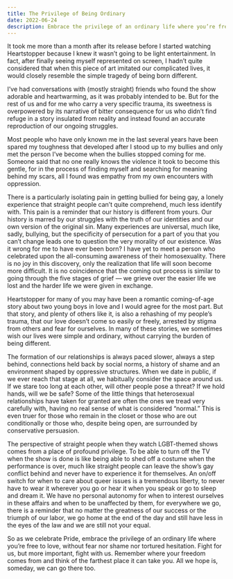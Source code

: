 ```yaml
---
title: The Privilege of Being Ordinary
date: 2022-06-24
description: Embrace the privilege of an ordinary life where you’re free to love, without fear nor shame nor tortured hesitation.
---
```


It took me more than a month after its release before I started watching Heartstopper because I knew it wasn’t going to be light entertainment. In fact, after finally seeing myself represented on screen, I hadn’t quite considered that when this piece of art imitated our complicated lives, it would closely resemble the simple tragedy of being born different.

<!--excerpt-->

I’ve had conversations with (mostly straight) friends who found the show adorable and heartwarming, as it was probably intended to be. But for the rest of us and for me who carry a very specific trauma, its sweetness is overpowered by its narrative of bitter consequence for us who didn’t find refuge in a story insulated from reality and instead found an accurate reproduction of our ongoing struggles.

Most people who have only known me in the last several years have been spared my toughness that developed after I stood up to my bullies and only met the person I’ve become when the bullies stopped coming for me. Someone said that no one really knows the violence it took to become this gentle, for in the process of finding myself and searching for meaning behind my scars, all I found was empathy from my own encounters with oppression.

There is a particularly isolating pain in getting bullied for being gay, a lonely experience that straight people can’t quite comprehend, much less identify with. This pain is a reminder that our history is different from yours. Our history is marred by our struggles with the truth of our identities and our own version of the original sin. Many experiences are universal, much like, sadly, bullying, but the specificity of persecution for a part of you that you can’t change leads one to question the very morality of our existence. Was it wrong for me to have ever been born? I have yet to meet a person who celebrated upon the all-consuming awareness of their homosexuality. There is no joy in this discovery, only the realization that life will soon become more difficult. It is no coincidence that the coming out process is similar to going through the five stages of grief — we grieve over the easier life we lost and the harder life we were given in exchange.

Heartstopper for many of you may have been a romantic coming-of-age story about two young boys in love and I would agree for the most part. But that story, and plenty of others like it, is also a rehashing of my people’s trauma, that our love doesn’t come so easily or freely, arrested by stigma from others and fear for ourselves. In many of these stories, we sometimes wish our lives were simple and ordinary, without carrying the burden of being different.

The formation of our relationships is always paced slower, always a step behind, connections held back by social norms, a history of shame and an environment shaped by oppressive structures. When we date in public, if we ever reach that stage at all, we habitually consider the space around us. If we stare too long at each other, will other people pose a threat? If we hold hands, will we be safe? Some of the little things that heterosexual relationships have taken for granted are often the ones we tread very carefully with, having no real sense of what is considered “normal.” This is even truer for those who remain in the closet or those who are out conditionally or those who, despite being open, are surrounded by conservative persuasion.

The perspective of straight people when they watch LGBT-themed shows comes from a place of profound privilege. To be able to turn off the TV when the show is done is like being able to shed off a costume when the performance is over, much like straight people can leave the show’s gay conflict behind and never have to experience it for themselves. An on/off switch for when to care about queer issues is a tremendous liberty, to never have to wear it wherever you go or hear it when you speak or go to sleep and dream it. We have no personal autonomy for when to interest ourselves in these affairs and when to be unaffected by them, for everywhere we go, there is a reminder that no matter the greatness of our success or the triumph of our labor, we go home at the end of the day and still have less in the eyes of the law and we are still not your equal.

So as we celebrate Pride, embrace the privilege of an ordinary life where you’re free to love, without fear nor shame nor tortured hesitation. Fight for us, but more important, fight with us. Remember where your freedom comes from and think of the farthest place it can take you. All we hope is, someday, we can go there too.
